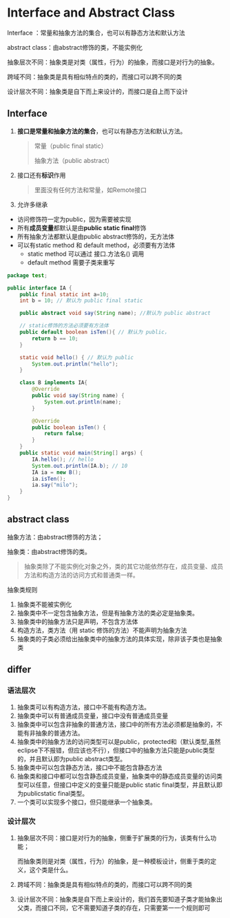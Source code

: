 # Interface and Abstract Class

Interface ：常量和抽象方法的集合，也可以有静态方法和默认方法

abstract class：由abstract修饰的类，不能实例化

抽象层次不同：抽象类是对类（属性，行为）的抽象，而接口是对行为的抽象。

跨域不同：抽象类是具有相似特点的类的，而接口可以跨不同的类

设计层次不同：抽象类是自下而上来设计的，而接口是自上而下设计



## Interface

1. **接口是常量和抽象方法的集合**，也可以有静态方法和默认方法。

   > 常量（public final static）
   >
   > 抽象方法（public abstract）

2. 接口还有**标识**作用

   > 里面没有任何方法和常量，如Remote接口

3. 允许多继承

- 访问修饰符一定为public，因为需要被实现
- 所有**成员变量**都默认是由**public static final**修饰
- 所有抽象方法都默认是由public abstract修饰的，无方法体
- 可以有static method 和 default method，必须要有方法体
  - static method 可以通过 接口.方法名() 调用
  - default method 需要子类来重写

```java
package test;

public interface IA {
    public final static int a=10;
    int b = 10; // 默认为 public final static

    public abstract void say(String name); //默认为 public abstract

    // static修饰的方法必须要有方法体
    public default boolean isTen(){ // 默认为 public，
        return b == 10;
    }

    static void hello() { // 默认为 public
        System.out.println("hello");
    }

    class B implements IA{
        @Override
        public void say(String name) {
            System.out.println(name);
        }

        @Override
        public boolean isTen() {
            return false;
        }
    }
    public static void main(String[] args) {
        IA.hello(); // hello
        System.out.println(IA.b); // 10
        IA ia = new B();
        ia.isTen();
        ia.say("milo");
    }
}

```

## abstract class

抽象方法：由abstract修饰的方法；

抽象类：由abstract修饰的类。

> 抽象类除了不能实例化对象之外，类的其它功能依然存在，成员变量、成员方法和构造方法的访问方式和普通类一样。

抽象类规则

1. 抽象类不能被实例化
2. 抽象类中不一定包含抽象方法，但是有抽象方法的类必定是抽象类。
3.  抽象类中的抽象方法只是声明，不包含方法体
4.  构造方法，类方法（用 static 修饰的方法）不能声明为抽象方法
5. 抽象类的子类必须给出抽象类中的抽象方法的具体实现，除非该子类也是抽象类

## differ

### 语法层次

1. 抽象类可以有构造方法，接口中不能有构造方法。
2. 抽象类中可以有普通成员变量，接口中没有普通成员变量
3. 抽象类中可以包含非抽象的普通方法，接口中的所有方法必须都是抽象的，不能有非抽象的普通方法。
4. 抽象类中的抽象方法的访问类型可以是public，protected和（默认类型,虽然eclipse下不报错，但应该也不行），但接口中的抽象方法只能是public类型的，并且默认即为public abstract类型。
5. 抽象类中可以包含静态方法，接口中不能包含静态方法
6. 抽象类和接口中都可以包含静态成员变量，抽象类中的静态成员变量的访问类型可以任意，但接口中定义的变量只能是public static final类型，并且默认即为publicstatic final类型。
7. 一个类可以实现多个接口，但只能继承一个抽象类。

### 设计层次

1. 抽象层次不同：接口是对行为的抽象，侧重于扩展类的行为，该类有什么功能；

   而抽象类则是对类（属性，行为）的抽象，是一种模板设计，侧重于类的定义，这个类是什么。

2. 跨域不同：抽象类是具有相似特点的类的，而接口可以跨不同的类

3. 设计层次不同：抽象类是自下而上来设计的，我们首先要知道子类才能抽象出父类，而接口不同，它不需要知道子类的存在，只需要第一一个规则即可